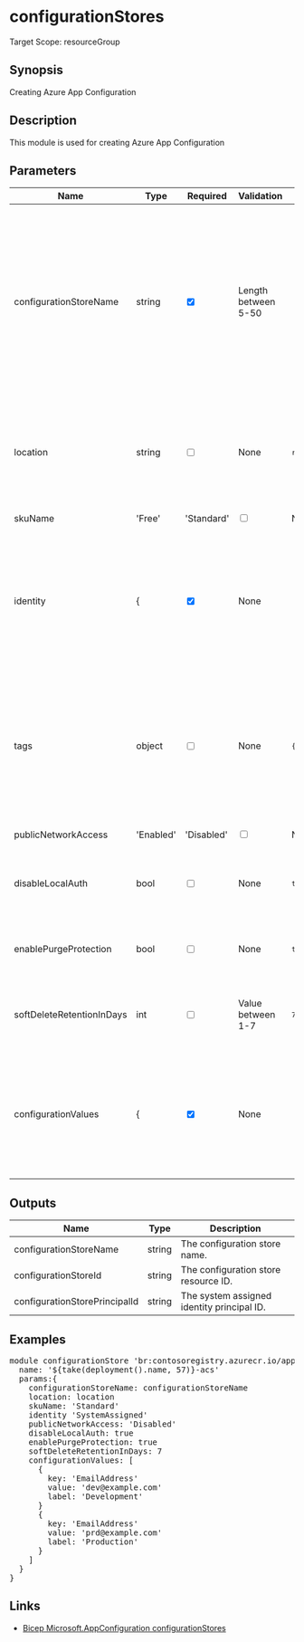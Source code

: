﻿# configurationStores

Target Scope: resourceGroup

## Synopsis
Creating Azure App Configuration

## Description
This module is used for creating Azure App Configuration

## Parameters
| Name | Type | Required | Validation | Default value | Description |
| -- |  -- | -- | -- | -- | -- |
| configurationStoreName | string | <input type="checkbox" checked> | Length between 5-50 | <pre></pre> | The name of the App Configuration store to upsert<br>Restrictions:<br>- Name must be between 5 and 50 characters and may only contain alphanumeric characters and -<br>- Name may not contain the sequence: --- |
| location | string | <input type="checkbox"> | None | <pre>resourceGroup().location</pre> | Specifies the Azure location where the resource should be created. Defaults to the resourcegroup location. |
| skuName | 'Free' | 'Standard' | <input type="checkbox"> | None | <pre>'Standard'</pre> | Specifies whether the SKU for the configuration store. |
| identity | { | <input type="checkbox" checked> | None | <pre></pre> | Managed service identity to use for this configuration store. Defaults to a system assigned managed identity. For object format, refer to [documentation](https://docs.microsoft.com/en-us/azure/templates/microsoft.web/sites?tabs=bicep#managedserviceidentity). |
| tags | object | <input type="checkbox"> | None | <pre>{}</pre> | The tags to apply to this resource. This is an object with key/value pairs.<br>Example:<br>{<br>&nbsp;&nbsp;&nbsp;FirstTag: myvalue<br>&nbsp;&nbsp;&nbsp;SecondTag: another value<br>} |
| publicNetworkAccess | 'Enabled' | 'Disabled' | <input type="checkbox"> | None | <pre>'Disabled'</pre> | Property to specify whether the store will accept traffic from public internet. If set to \'Disabled\' all traffic except private endpoint traffic will be blocked. |
| disableLocalAuth | bool | <input type="checkbox"> | None | <pre>true</pre> | Indicates whether requests using non-AAD authentication are blocked. |
| enablePurgeProtection | bool | <input type="checkbox"> | None | <pre>true</pre> | Indicates whether purge protection should be enabled. |
| softDeleteRetentionInDays | int | <input type="checkbox"> | Value between 1-7 | <pre>7</pre> | The soft-delete retention for keeping items after deleting them. |
| configurationValues | { | <input type="checkbox" checked> | None | <pre></pre> | The configuration values to add to the App Configuration store. Provide an empty string for the \'label\' property if a label is not required. |

## Outputs
| Name | Type | Description |
| -- |  -- | -- |
| configurationStoreName | string | The configuration store name. |
| configurationStoreId | string | The configuration store resource ID. |
| configurationStorePrincipalId | string | The system assigned identity principal ID. |

## Examples
<pre>
module configurationStore 'br:contosoregistry.azurecr.io/appconfiguration/configurationStores:latest' = {
  name: '${take(deployment().name, 57)}-acs'
  params:{
    configurationStoreName: configurationStoreName
    location: location
    skuName: 'Standard'
    identity 'SystemAssigned'
    publicNetworkAccess: 'Disabled'
    disableLocalAuth: true
    enablePurgeProtection: true
    softDeleteRetentionInDays: 7
    configurationValues: [
      {
        key: 'EmailAddress'
        value: 'dev@example.com'
        label: 'Development'
      }
      {
        key: 'EmailAddress'
        value: 'prd@example.com'
        label: 'Production'
      }
    ]
  }
}
</pre>

## Links
- [Bicep Microsoft.AppConfiguration configurationStores](https://learn.microsoft.com/en-us/azure/templates/microsoft.appconfiguration/configurationstores?pivots=deployment-language-bicep)
